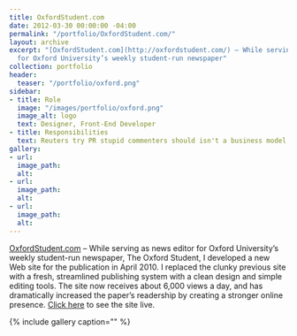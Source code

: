 ```yaml
---
title: OxfordStudent.com
date: 2012-03-30 00:00:00 -04:00
permalink: "/portfolio/OxfordStudent.com/"
layout: archive
excerpt: "[OxfordStudent.com](http://oxfordstudent.com/) – While serving as news editor
  for Oxford University’s weekly student-run newspaper"
collection: portfolio
header:
  teaser: "/portfolio/oxford.png"
sidebar:
- title: Role
  image: "/images/portfolio/oxford.png"
  image_alt: logo
  text: Designer, Front-End Developer
- title: Responsibilities
  text: Reuters try PR stupid commenters should isn't a business model
gallery:
- url: 
  image_path: 
  alt: 
- url: 
  image_path: 
  alt: 
- url: 
  image_path: 
  alt: 
---
```


[OxfordStudent.com](http://oxfordstudent.com/) – While serving as news editor for Oxford University’s weekly student-run newspaper, The Oxford Student, I developed a new Web site for the publication in April 2010. I replaced the clunky previous site with a fresh, streamlined publishing system with a clean design and simple editing tools. The site now receives about 6,000 views a day, and has dramatically increased the paper’s readership by creating a stronger online presence. [Click here](http://oxfordstudent.com/) to see the site live.

{% include gallery caption="" %}
